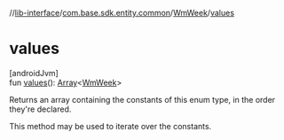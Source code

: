 //[lib-interface](../../../index.md)/[com.base.sdk.entity.common](../index.md)/[WmWeek](index.md)/[values](values.md)

# values

[androidJvm]\
fun [values](values.md)(): [Array](https://kotlinlang.org/api/latest/jvm/stdlib/kotlin/-array/index.html)&lt;[WmWeek](index.md)&gt;

Returns an array containing the constants of this enum type, in the order they're declared.

This method may be used to iterate over the constants.
